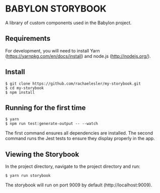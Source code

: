 # BABYLON STORYBOOK
A library of custom components used in the Babylon project. 

## Requirements

For development, you will need to install Yarn (https://yarnpkg.com/en/docs/install) and node.js (http://nodejs.org/). 

## Install

    $ git clone https://github.com/rachaelesler/my-storybook.git
    $ cd my-storybook
    $ npm install

## Running for the first time 

    $ yarn
    $ npm run test:generate-output -- --watch

The first command ensures all dependencies are installed. The second command runs the Jest tests to ensure they display properly in the app. 

## Viewing the Storybook

In the project directory, navigate to the project directory and run:

    $ yarn run storybook

The storybook will run on port 9009 by default (http://localhost:9009). 


